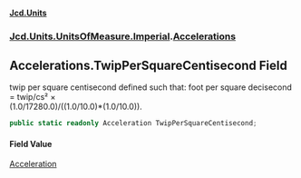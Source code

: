 #### [Jcd.Units](index.md 'index')
### [Jcd.Units.UnitsOfMeasure.Imperial](Jcd.Units.UnitsOfMeasure.Imperial.md 'Jcd.Units.UnitsOfMeasure.Imperial').[Accelerations](Accelerations.md 'Jcd.Units.UnitsOfMeasure.Imperial.Accelerations')

## Accelerations.TwipPerSquareCentisecond Field

twip per square centisecond defined such that: foot per square decisecond = twip/cs² ×  
(1.0/17280.0)/((1.0/10.0)*(1.0/10.0)).

```csharp
public static readonly Acceleration TwipPerSquareCentisecond;
```

#### Field Value
[Acceleration](Acceleration.md 'Jcd.Units.UnitTypes.Acceleration')